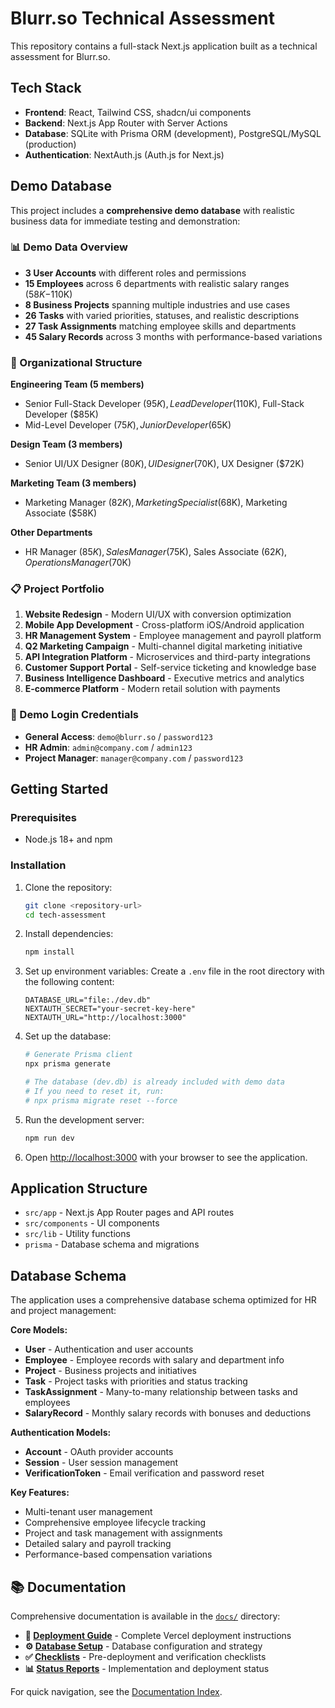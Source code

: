 # Blurr.so Technical Assessment

This repository contains a full-stack Next.js application built as a technical assessment for Blurr.so.

## Tech Stack

- **Frontend**: React, Tailwind CSS, shadcn/ui components
- **Backend**: Next.js App Router with Server Actions
- **Database**: SQLite with Prisma ORM (development), PostgreSQL/MySQL (production)
- **Authentication**: NextAuth.js (Auth.js for Next.js)

## Demo Database

This project includes a **comprehensive demo database** with realistic business data for immediate testing and demonstration:

### 📊 Demo Data Overview
- **3 User Accounts** with different roles and permissions
- **15 Employees** across 6 departments with realistic salary ranges ($58K-$110K)
- **8 Business Projects** spanning multiple industries and use cases
- **26 Tasks** with varied priorities, statuses, and realistic descriptions
- **27 Task Assignments** matching employee skills and departments
- **45 Salary Records** across 3 months with performance-based variations

### 🏢 Organizational Structure
**Engineering Team (5 members)**
- Senior Full-Stack Developer ($95K), Lead Developer ($110K), Full-Stack Developer ($85K)
- Mid-Level Developer ($75K), Junior Developer ($65K)

**Design Team (3 members)**
- Senior UI/UX Designer ($80K), UI Designer ($70K), UX Designer ($72K)

**Marketing Team (3 members)**
- Marketing Manager ($82K), Marketing Specialist ($68K), Marketing Associate ($58K)

**Other Departments**
- HR Manager ($85K), Sales Manager ($75K), Sales Associate ($62K), Operations Manager ($70K)

### 📋 Project Portfolio
1. **Website Redesign** - Modern UI/UX with conversion optimization
2. **Mobile App Development** - Cross-platform iOS/Android application
3. **HR Management System** - Employee management and payroll platform
4. **Q2 Marketing Campaign** - Multi-channel digital marketing initiative
5. **API Integration Platform** - Microservices and third-party integrations
6. **Customer Support Portal** - Self-service ticketing and knowledge base
7. **Business Intelligence Dashboard** - Executive metrics and analytics
8. **E-commerce Platform** - Modern retail solution with payments

### 🔐 Demo Login Credentials
- **General Access**: `demo@blurr.so` / `password123`
- **HR Admin**: `admin@company.com` / `admin123`
- **Project Manager**: `manager@company.com` / `password123`

## Getting Started

### Prerequisites

- Node.js 18+ and npm

### Installation

1. Clone the repository:
   ```bash
   git clone <repository-url>
   cd tech-assessment
   ```

2. Install dependencies:
   ```bash
   npm install
   ```

3. Set up environment variables:
   Create a `.env` file in the root directory with the following content:
   ```
   DATABASE_URL="file:./dev.db"
   NEXTAUTH_SECRET="your-secret-key-here"
   NEXTAUTH_URL="http://localhost:3000"
   ```

4. Set up the database:
   ```bash
   # Generate Prisma client
   npx prisma generate
   
   # The database (dev.db) is already included with demo data
   # If you need to reset it, run:
   # npx prisma migrate reset --force
   ```

5. Run the development server:
   ```bash
   npm run dev
   ```

6. Open [http://localhost:3000](http://localhost:3000) with your browser to see the application.

## Application Structure

- `src/app` - Next.js App Router pages and API routes
- `src/components` - UI components
- `src/lib` - Utility functions
- `prisma` - Database schema and migrations

## Database Schema

The application uses a comprehensive database schema optimized for HR and project management:

**Core Models:**
- **User** - Authentication and user accounts
- **Employee** - Employee records with salary and department info
- **Project** - Business projects and initiatives
- **Task** - Project tasks with priorities and status tracking
- **TaskAssignment** - Many-to-many relationship between tasks and employees
- **SalaryRecord** - Monthly salary records with bonuses and deductions

**Authentication Models:**
- **Account** - OAuth provider accounts
- **Session** - User session management
- **VerificationToken** - Email verification and password reset

**Key Features:**
- Multi-tenant user management
- Comprehensive employee lifecycle tracking
- Project and task management with assignments
- Detailed salary and payroll tracking
- Performance-based compensation variations

## 📚 Documentation

Comprehensive documentation is available in the [`docs/`](./docs/) directory:

- **🚀 [Deployment Guide](./docs/deployment/DEPLOYMENT.md)** - Complete Vercel deployment instructions
- **⚙️ [Database Setup](./docs/setup/DATABASE_SETUP.md)** - Database configuration and strategy
- **✅ [Checklists](./docs/checklists/)** - Pre-deployment and verification checklists
- **📊 [Status Reports](./docs/status/)** - Implementation and deployment status

For quick navigation, see the [Documentation Index](./docs/README.md).
